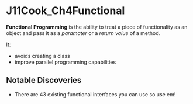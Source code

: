 # J11Cook_Ch4Functional

**Functional Programming** is the ability to treat a piece of functionality as
an object and pass it as a *paramater* or a *return value* of a method.

It:
 - avoids creating a class
 - improve parallel programming capabilities

## Notable Discoveries
 - There are 43 existing functional interfaces you can use so use em!